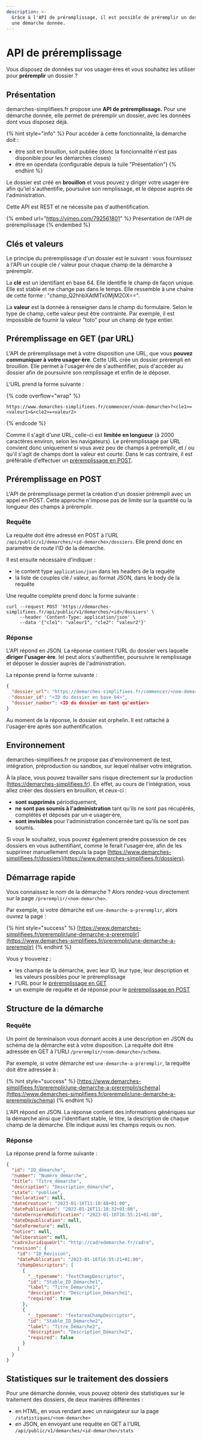 ```yaml
---
description: >-
  Grâce à l'API de préremplissage, il est possible de préremplir un dossier pour
  une démarche donnée.
---
```


# API de préremplissage

Vous disposez de données sur vos usager·ères et vous souhaitez les utiliser pour **préremplir** un dossier ?

## Présentation

demarches-simplifiees.fr propose une **API de préremplissage.** Pour une démarche donnée, elle permet de préremplir un dossier, avec les données dont vous disposez déjà.

{% hint style="info" %}
Pour accéder à cette fonctionnalité, la démarche doit :&#x20;

* être soit en brouillon, soit publiée (donc la foncionnalité n'est pas disponible pour les démarches closes)
* être en opendata (configurable depuis la tuile "Présentation")
{% endhint %}

Le dossier est créé en **brouillon** et vous pouvez y diriger votre usager·ère afin qu'iel s'authentifie, poursuive son remplissage, et le dépose auprès de l'administration.

Cette API est REST et ne nécessite pas d'authentification.

{% embed url="https://vimeo.com/792561801" %}
Présentation de l'API de préremplissage
{% endembed %}

## Clés et valeurs

Le principe du préremplissage d'un dossier est le suivant : vous fournissez à l'API un couple clé / valeur pour chaque champ de la démarche à préremplir.

La **clé** est un identifiant en base 64. Elle identifie le champ de façon unique. Elle est stable et ne change pas dans le temps. Elle ressemble à une chaîne de cette forme : "champ\_Q2hhbXAtMTx0MjM2OX==".

La **valeur** est la donnée à renseigner dans le champ du formulaire. Selon le type de champ, cette valeur peut être contrainte. Par exemple, il est impossible de fournir la valeur "toto" pour un champ de type entier.

## Préremplissage en GET (par URL)

L'API de préremplissage met à votre disposition une URL, que vous **pouvez communiquer à votre usager·ère**. Cette URL crée un dossier prérempli en brouillon. Elle permet à l'usager·ère de s'authentifier, puis d'accéder au dossier afin de poursuivre son remplissage et enfin de le déposer.

L'URL prend la forme suivante :&#x20;

{% code overflow="wrap" %}
```
https://www.demarches-simplifiees.fr/commencer/<nom-demarche>?<cle1>=<valeur1>&<cle2>=<valeur2>
```
{% endcode %}

Comme il s'agit d'une URL, celle-ci est **limitée en longueur** (à 2000 caractères environ, selon les navigateurs). Le préremplissage par URL convient donc uniquement si vous avez peu de champs à préremplir, et / ou qu'il s'agit de champs dont la valeur est courte. Dans le cas contraire, il est préférable d'effectuer un [préremplissage en POST](api-de-preremplissage.md#preremplissage-en-post).

## Préremplissage en POST

L'API de préremplissage permet la création d'un dossier prérempli avec un appel en POST. Cette approche n'impose pas de limite sur la quantité ou la longueur des champs à préremplir.

### Requête

La requête doit être adressé en POST à l'URL `/api/public/v1/demarches/<id-demarche>/dossiers`. Elle prend donc en paramètre de route l'ID de la démarche.

Il est ensuite nécessaire d'indiquer :&#x20;

* le content type `application/json` dans les headers de la requête
* la liste de couples clé / valeur, au format JSON, dans le body de la requête

Une requête complète prend donc la forme suivante :&#x20;

```shell
curl --request POST 'https://demarches-simplifiees.fr/api/public/v1/demarches/<id>/dossiers' \
     --header 'Content-Type: application/json' \
     --data '{"cle1": "valeur1", "cle2": "valeur2"}'
```

### Réponse

L'API répond en JSON. La réponse contient l'URL du dossier vers laquelle **diriger l'usager·ère**. Iel peut alors s'authentifier, poursuivre le remplissage et déposer le dossier auprès de l'administration.

La réponse prend la forme suivante :&#x20;

```json
{
  "dossier_url": "https://demarches-simplifiees.fr/commencer/<nom-demarche>?prefill_token=<token de préremplissage>",
  "dossier_id": "<ID du dossier en base 64>",
  "dossier_number": <ID du dossier en tant qu'entier>
}
```

Au moment de la réponse, le dossier est orphelin. Il est rattaché à l'usager·ère après son authentification.

## Environnement

demarches-simplifiees.fr ne propose pas d'environnement de test, intégration, préproduction ou sandbox, sur lequel réaliser votre intégration.

À la place, vous pouvez travailler sans risque directement sur la production (https://demarches-simplifiees.fr). En effet, au cours de l'intégration, vous allez créer des dossiers en brouillon, et ceux-ci :&#x20;

* **sont supprimés** périodiquement,
* **ne sont pas soumis à l'administration** tant qu'ils ne sont pas récupérés, complétés et déposés par un·e usager·ère,
* **sont invisibles** pour l'administration concernée tant qu'ils ne sont pas soumis.

Si vous le souhaitez, vous pouvez également prendre possession de ces dossiers en vous authentifiant, comme le ferait l'usager·ère, afin de les supprimer manuellement depuis la page [https://www.demarches-simplifiees.fr/dossiers](https://www.demarches-simplifiees.fr/dossiers).

## Démarrage rapide

Vous connaissez le nom de la démarche ? Alors rendez-vous directement sur la page `/preremplir/<nom-demarche>`.

Par exemple, si votre démarche est `une-demarche-a-preremplir`, alors ouvrez la page :&#x20;

{% hint style="success" %}
[https://www.demarches-simplifiees.fr/preremplir/une-demarche-a-preremplir](https://www.demarches-simplifiees.fr/preremplir/une-demarche-a-preremplir)
{% endhint %}

Vous y trouverez :&#x20;

* les champs de la démarche, avec leur ID, leur type, leur description et les valeurs possibles pour le préremplissage
* l'URL pour le [préremplissage en GET](api-de-preremplissage.md#preremplissage-en-get-par-url)
* un exemple de requête et de réponse pour le [préremplissage en POST](api-de-preremplissage.md#preremplissage-en-post)

## Structure de la démarche

### Requête

Un point de terminaison vous donnant accès à une description en JSON du schéma de la démarche est à votre disposition. La requête doit être adressée en GET à l'URLl `/preremplir/<nom-demarche>/schema`.

Par exemple, si votre démarche est `une-demarche-a-preremplir`, la requête doit être adressée à :&#x20;

{% hint style="success" %}
[https://www.demarches-simplifiees.fr/preremplir/une-demarche-a-preremplir/schema](https://www.demarches-simplifiees.fr/preremplir/une-demarche-a-preremplir/schema)
{% endhint %}

L'API répond en JSON. La réponse contient des informations génériques sur la démarche ainsi que l’identifiant stable, le titre, la description de chaque champ de la démarche. Elle indique aussi les champs requis ou non.

### Réponse

La réponse prend la forme suivante :&#x20;

```json
{
  "id": "ID_démarche",
  "number": "Numéro_démarche",
  "title": "Titre_démarche",
  "description": "Description_démarche",
  "state": "publiee",
  "declarative": null,
  "dateCreation": "2023-01-16T11:10:48+01:00",
  "datePublication": "2023-01-16T11:18:32+01:00",
  "dateDerniereModification": "2023-01-16T16:55:21+01:00",
  "dateDepublication": null,
  "dateFermeture": null,
  "notice": null,
  "deliberation": null,
  "cadreJuridiqueUrl": "http://cadredemarche.fr/cadre",
  "revision": {
    "id": "ID_Revision",
    "datePublication": "2023-01-16T16:55:21+01:00",
    "champDescriptors": [
      {
        "__typename": "TextChampDescriptor",
        "id": "Stable_ID_Démarche1",
        "label": "Titre_Démarche1",
        "description": "Description_Démarche1",
        "required": true
      },
      {
        "__typename": "TextareaChampDescriptor",
        "id": "Stable_ID_Démarche2",
        "label": "Titre_Démarche2",
        "description": "Description_Démarche2",
        "required": false
      }
    ]
  }
}
```

## Statistiques sur le traitement des dossiers

Pour une démarche donnée, vous pouvez obtenir des statistiques sur le traitement des dossiers, de deux manières différentes :&#x20;

* en HTML, en vous rendant avec un navigateur sur la page `/statistiques/<nom-demarche>`
* en JSON, en envoyant une requête en GET à l'URL `/api/public/v1/demarches/<id-demarche>/stats`

